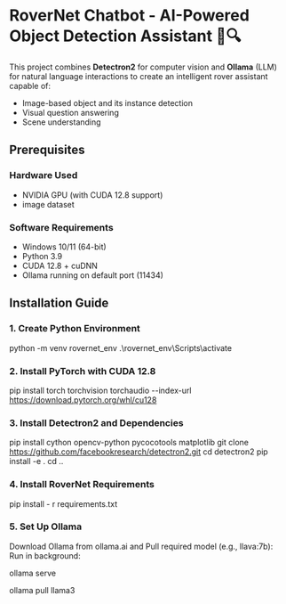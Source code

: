 # RoverNet Chatbot - AI-Powered Object Detection Assistant 🤖🔍

This project combines **Detectron2** for computer vision and **Ollama** (LLM) for natural language interactions to create an intelligent rover assistant capable of:
- Image-based object and its instance detection
- Visual question answering
- Scene understanding

## Prerequisites

### Hardware Used
- NVIDIA GPU (with CUDA 12.8 support)
- image dataset

### Software Requirements
- Windows 10/11 (64-bit)
- Python 3.9
- CUDA 12.8 + cuDNN
- Ollama running on default port (11434)

## Installation Guide

### 1. Create Python Environment
python -m venv rovernet_env
.\rovernet_env\Scripts\activate


### 2. Install PyTorch with CUDA 12.8
pip install torch torchvision torchaudio --index-url https://download.pytorch.org/whl/cu128

### 3. Install Detectron2 and Dependencies
pip install cython opencv-python pycocotools matplotlib
git clone https://github.com/facebookresearch/detectron2.git
cd detectron2
pip install -e .
cd ..

### 4. Install RoverNet Requirements
pip install - r requirements.txt

### 5. Set Up Ollama
Download Ollama from ollama.ai and Pull required model (e.g., llava:7b):
Run in background:

ollama serve

ollama pull llama3

